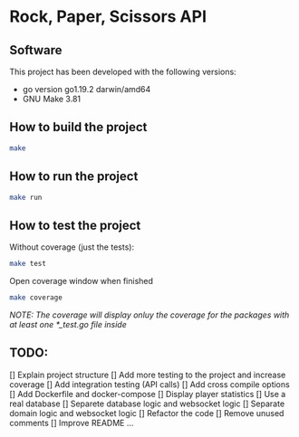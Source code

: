# Rock, Paper, Scissors API

## Software

This project has been developed with the following versions:

- go version go1.19.2 darwin/amd64
- GNU Make 3.81

## How to build the project

```sh
make
```

## How to run the project

```sh
make run
```

## How to test the project

Without coverage (just the tests):

```sh
make test
```

Open coverage window when finished

```sh
make coverage
```

*NOTE: The coverage will display onluy the coverage for the packages with at least one \*_test.go file inside*

## TODO:

[] Explain project structure
[] Add more testing to the project and increase coverage
[] Add integration testing (API calls)
[] Add cross compile options
[] Add Dockerfile and docker-compose
[] Display player statistics
[] Use a real database
[] Separete database logic and websocket logic
[] Separate domain logic and websocket logic
[] Refactor the code
[] Remove unused comments
[] Improve README
...
